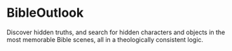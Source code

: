 # BibleOutlook
Discover hidden truths, and search for hidden characters and objects in the most memorable Bible scenes, all in a theologically consistent logic.
